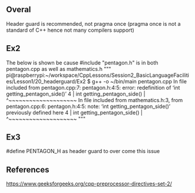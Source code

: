 ## Overal 
Header guard is recommended, not pragma once (pragma once is not a standard of C++ hence not many compilers support)


## Ex2
The below is shown be cause #include "pentagon.h" is in both pentagon.cpp as well as mathematics.h
"""
    pi@raspberrypi:~/workspace/CppLessons/Session2_BasicLanguageFacilities/Lesson1/20_headerguard/Ex2 $ g++ -o ~/bin/main pentagon.cpp 
    In file included from pentagon.cpp:7:
    pentagon.h:4:5: error: redefinition of ‘int getting_pentagon_side()’
        4 | int getting_pentagon_side()
          |     ^~~~~~~~~~~~~~~~~~~~~
    In file included from mathematics.h:3,
                     from pentagon.cpp:6:
    pentagon.h:4:5: note: ‘int getting_pentagon_side()’ previously defined here
        4 | int getting_pentagon_side()
          |     ^~~~~~~~~~~~~~~~~~~~~
"""

## Ex3
#define PENTAGON_H as header guard to over come this issue

## References
https://www.geeksforgeeks.org/cpp-preprocessor-directives-set-2/